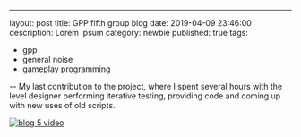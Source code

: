 ---
layout: post
title: GPP fifth group blog
date: 2019-04-09 23:46:00
description: Lorem Ipsum
category: newbie
published: true
tags: 
- gpp
- general noise
- gameplay programming

--
My last contribution to the project, where I spent several hours with the level designer performing iterative testing, providing code and coming up with new
uses of old scripts. 

[![blog 5 video](http://img.youtube.com/vi/g5zNsRblmcs/0.jpg)](https://youtu.be/CiQXU3Ngb1U "GPP Group 5")
